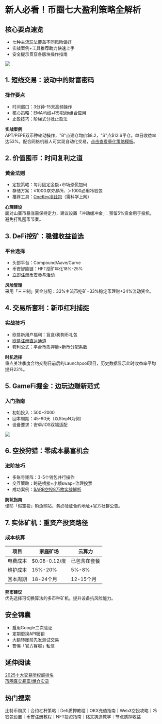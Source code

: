 # 新人必看！币圈七大盈利策略全解析

## 核心要点速览
- 七种主流玩法覆盖不同风险偏好
- 实战案例+工具推荐助力快速上手
- 安全提示贯穿各版块操作指南

![](https://ac63e02.webp.li/biquanjiaoyi.png)

## 1. 短线交易：波动中的财富密码
### 操作要点
- 时间窗口：3分钟-15天高频操作
- 核心策略：EMA均线+RSI指标组合应用
- 止盈技巧：阶梯式分批止盈法

**实战案例**  
APT/PEPE双币种轮动操作，"B"点建仓均价$8.2，"S"点$12.6平仓，单日收益率达53%。配合网格机器人可实现自动化交易，[点击查看量化策略模板](https://ac63e02.webp.li/program-trade.gif)。

## 2. 价值囤币：时间复利之道
### 黄金法则
- 定投策略：每月固定金额+市场恐慌加码
- 存储方案：≤$1000存交易所，＞$1000必用冷钱包
- 推荐工具：[OneKey冷钱包](https://card.onekey.so/?i=CA6RMD)（需科学上网）

**心理建设**  
面对山寨币暴涨需保持定力，建议设置「冲动缓冲金」：预留5%资金用于投机，避免打乱囤币节奏。

## 3. DeFi挖矿：稳健收益首选
### 平台选择
- 头部平台：Compound/Aave/Curve
- 币安智能链：HFT挖矿年化18%-25%
- [立即注册币安参与活动](https://accounts.binance.com/zh-CN/register?ref=36457687)

**风险管理**  
采用「三三制」资金分配：33%主流币挖矿+33%稳定币理财+34%流动资金。

## 4. 交易所套利：新币红利捕捉
### 实战技巧
- 欧易新用户福利：盲盒/狗狗币礼包
- [欧易注册直达通道](https://www.okx.com/zh-hans/join/74873351)
- 套利公式：平台币质押量×新币分配系数

**时机选择**  
重点关注季度合约交割日前后的Launchpool项目，历史数据显示此时收益率平均提升23%。

## 5. GameFi掘金：边玩边赚新范式
### 入门指南
- 初始投入：$500-$2000
- 回本周期：45-90天（以StepN为例）
- 设备要求：安卓/iOS双端适配

![](https://ac63e02.webp.li/gamefi-stepN.gif)

## 6. 空投狩猎：零成本暴富机会
### 进阶技巧
- 多账号矩阵：3-5个钱包并行操作
- 交互策略：跨链桥接+小额swap+治理投票
- 成功案例：[$ARB空投8万枚实战解析](https://www.youtube.com/watch?reload=9&v=etCqRv0Mxoc)

**防坑指南**  
谨防「假空投」钓鱼网站，务必验证合约地址+官方社群公告。

## 7. 实体矿机：重资产投资路径
### 成本核算
| 项目       | 家庭矿场       | 云算力         |
|------------|----------------|----------------|
| 电费成本   | $0.08-0.12/度 | 已包含在套餐   |
| 维护成本   | 15%-20%       | 5%-8%         |
| 回本周期   | 18-24个月     | 12-15个月     |

**熊市建议**  
优先选择可切换算法的多币种矿机，提升设备抗风险能力。

## 安全锦囊
- 启用Google二次验证
- 定期更换API密钥
- 大额转账前先发测试交易
- 警惕「官方客服」私信

## 延伸阅读
[2025十大交易所权威排名](https://btc8848.com/top-10-exchanges/)  
[币圈真实暴富/爆仓实录](https://heiyetouzi.xyz/biquanstory001/)

## 热门搜索
比特币购买｜合约杠杆策略｜Defi质押教程｜OKX充值指南｜Web3空投攻略｜冷钱包设置｜币安注册教程｜NFT投资指南｜铭文铸造教学｜节点质押收益